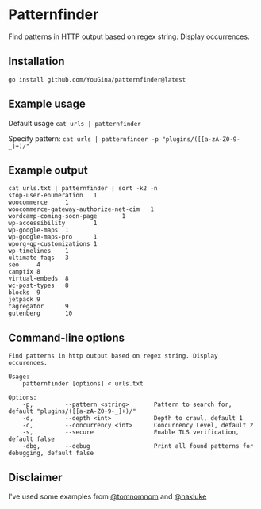 # Patternfinder
Find patterns in HTTP output based on regex string. Display occurrences.

## Installation
`go install github.com/YouGina/patternfinder@latest`

## Example usage
Default usage
`cat urls | patternfinder`

Specify pattern:
`cat urls | patternfinder -p "plugins/([[a-zA-Z0-9-_]+)/"`

## Example output
```
cat urls.txt | patternfinder | sort -k2 -n
stop-user-enumeration   1
woocommerce     1
woocommerce-gateway-authorize-net-cim   1
wordcamp-coming-soon-page       1
wp-accessibility        1
wp-google-maps  1
wp-google-maps-pro      1
wporg-gp-customizations 1
wp-timelines    1
ultimate-faqs   3
seo     4
camptix 8
virtual-embeds  8
wc-post-types   8
blocks  9
jetpack 9
tagregator      9
gutenberg       10
```
## Command-line options
```
Find patterns in http output based on regex string. Display occurences.

Usage:
    patternfinder [options] < urls.txt

Options:
    -p,         --pattern <string>       Pattern to search for, default "plugins/([[a-zA-Z0-9-_]+)/"
    -d,         --depth <int>            Depth to crawl, default 1
    -c,         --concurrency <int>      Concurrency Level, default 2
    -s,         --secure                 Enable TLS verification, default false
    -dbg,       --debug                  Print all found patterns for debugging, default false
```


## Disclaimer
I've used some examples from [@tomnomnom](https://github.com/tomnomnom) and [@hakluke](https://github.com/hakluke)